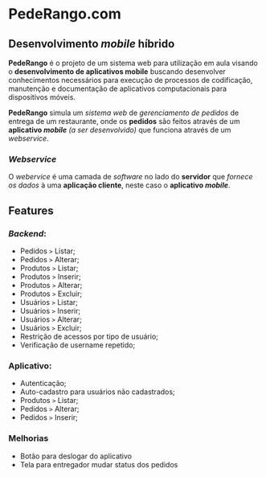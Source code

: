 # PedeRango.com

## Desenvolvimento *mobile* híbrido

**PedeRango** é o projeto de um sistema web para utilização em aula visando o **desenvolvimento de aplicativos mobile** buscando desenvolver conhecimentos necessários para  execução de processos de codificação, manutenção e documentação de aplicativos computacionais para dispositivos móveis.

**PedeRango** simula um *sistema web* de *gerenciamento de pedidos* de entrega de um restaurante, onde os **pedidos** são feitos através de um **aplicativo *mobile*** *(a ser desenvolvido)* que funciona através de um *webservice*.

### *Webservice*
O *webervice* é uma camada de *software* no lado do **servidor** que *fornece os dados* à uma **aplicação cliente**, neste caso o **aplicativo *mobile***.


## Features
### *Backend*:
* Pedidos `>` Listar;
* Pedidos `>` Alterar;
* Produtos `>` Listar;
* Produtos `>` Inserir;
* Produtos `>` Alterar;
* Produtos `>` Excluir;
* Usuários `>` Listar;
* Usuários `>` Inserir;
* Usuários `>` Alterar;
* Usuários `>` Excluir;
* Restrição de acessos por tipo de usuário;
* Verificação de username repetido;

### Aplicativo:
* Autenticação;
* Auto-cadastro para usuários não cadastrados;
* Produtos `>` Listar;
* Pedidos `>` Alterar;
* Pedidos `>` Inserir;

### Melhorias
* Botão para deslogar do aplicativo
* Tela para entregador mudar status dos pedidos